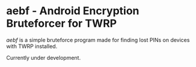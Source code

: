# aebf - Android Encryption Bruteforcer for TWRP

*aebf* is a simple bruteforce program made for finding lost PINs on devices with TWRP installed.

Currently under development.
